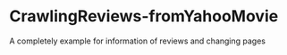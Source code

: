 # CrawlingReviews-fromYahooMovie
A completely example for information of reviews and changing pages
